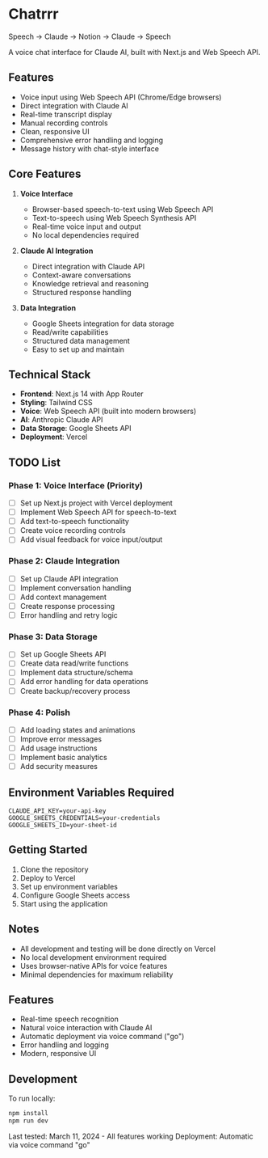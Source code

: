 # Chatrrr

Speech → Claude → Notion → Claude → Speech

A voice chat interface for Claude AI, built with Next.js and Web Speech API.

## Features

- Voice input using Web Speech API (Chrome/Edge browsers)
- Direct integration with Claude AI
- Real-time transcript display
- Manual recording controls
- Clean, responsive UI
- Comprehensive error handling and logging
- Message history with chat-style interface

## Core Features

1. **Voice Interface**
   - Browser-based speech-to-text using Web Speech API
   - Text-to-speech using Web Speech Synthesis API
   - Real-time voice input and output
   - No local dependencies required

2. **Claude AI Integration**
   - Direct integration with Claude API
   - Context-aware conversations
   - Knowledge retrieval and reasoning
   - Structured response handling

3. **Data Integration**
   - Google Sheets integration for data storage
   - Read/write capabilities
   - Structured data management
   - Easy to set up and maintain

## Technical Stack

- **Frontend**: Next.js 14 with App Router
- **Styling**: Tailwind CSS
- **Voice**: Web Speech API (built into modern browsers)
- **AI**: Anthropic Claude API
- **Data Storage**: Google Sheets API
- **Deployment**: Vercel

## TODO List

### Phase 1: Voice Interface (Priority)
- [ ] Set up Next.js project with Vercel deployment
- [ ] Implement Web Speech API for speech-to-text
- [ ] Add text-to-speech functionality
- [ ] Create voice recording controls
- [ ] Add visual feedback for voice input/output

### Phase 2: Claude Integration
- [ ] Set up Claude API integration
- [ ] Implement conversation handling
- [ ] Add context management
- [ ] Create response processing
- [ ] Error handling and retry logic

### Phase 3: Data Storage
- [ ] Set up Google Sheets API
- [ ] Create data read/write functions
- [ ] Implement data structure/schema
- [ ] Add error handling for data operations
- [ ] Create backup/recovery process

### Phase 4: Polish
- [ ] Add loading states and animations
- [ ] Improve error messages
- [ ] Add usage instructions
- [ ] Implement basic analytics
- [ ] Add security measures

## Environment Variables Required

```env
CLAUDE_API_KEY=your-api-key
GOOGLE_SHEETS_CREDENTIALS=your-credentials
GOOGLE_SHEETS_ID=your-sheet-id
```

## Getting Started

1. Clone the repository
2. Deploy to Vercel
3. Set up environment variables
4. Configure Google Sheets access
5. Start using the application

## Notes

- All development and testing will be done directly on Vercel
- No local development environment required
- Uses browser-native APIs for voice features
- Minimal dependencies for maximum reliability

## Features

- Real-time speech recognition
- Natural voice interaction with Claude AI
- Automatic deployment via voice command ("go")
- Error handling and logging
- Modern, responsive UI

## Development

To run locally:

```bash
npm install
npm run dev
```

Last tested: March 11, 2024 - All features working
Deployment: Automatic via voice command "go"

